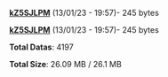 [**kZ5SJLPM**](/data/kZ5SJLPM.txt) (13/01/23 - 19:57)- 245 bytes

[**kZ5SJLPM**](/data/kZ5SJLPM.txt) (13/01/23 - 19:57)- 245 bytes

**Total Datas**: 4197

**Total Size**: 26.09 MB / 26.1 MB